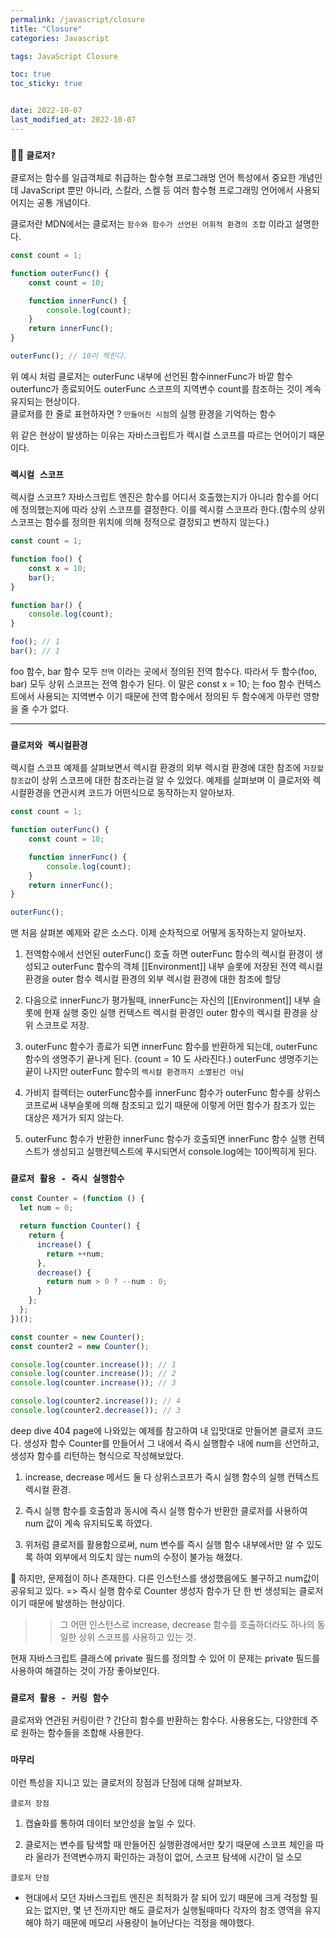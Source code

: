 ```yaml
---
permalink: /javascript/closure
title: "Closure"
categories: Javascript

tags: JavaScript Closure

toc: true
toc_sticky: true


date: 2022-10-07
last_modified_at: 2022-10-07
---
```




### ✍🏻 `클로저?`  

클로저는 함수를 일급객체로 취급하는 함수형 프로그래멍 언어 특성에서 중요한 개념인데 JavaScript 뿐만 아니라, 스칼라, 스켈 등 여러 함수형 프로그래밍 언어에서 사용되어지는 공통 개념이다.

클로저란 MDN에서는 클로저는 `함수와 함수가 선언된 어휘적 환경의 조합` 이라고 설명한다.  

```javascript
const count = 1;

function outerFunc() {
    const count = 10;

    function innerFunc() {
        console.log(count);
    }
    return innerFunc();
}   

outerFunc(); // 10이 찍힌다.
```

위 예시 처럼 클로저는 outerFunc 내부에 선언된 함수innerFunc가 바깥 함수outerfunc가 종료되어도 outerFunc  스코프의 지역변수 count를 참조하는 것이 계속 유지되는 현상이다.  
클로저를 한 줄로 표현하자면 ? `만들어진 시점`의 실행 환경을 기억하는 함수  

위 같은 현상이 발생하는 이유는 자바스크립트가 렉시컬 스코프를 따르는 언어이기 때문이다.

### `렉시컬 스코프`  

렉시컬 스코프? 자바스크립트 엔진은 함수를 어디서 호출했는지가 아니라 함수를 어디에 정의했는지에 따라 상위 스코프를 결정한다. 이를 렉시컬 스코프라 한다.(함수의 상위 스코프는 함수를 정의한 위치에 의해 정적으로 결정되고 변하지 않는다.)  

```javascript
const count = 1;

function foo() {
    const x = 10;
    bar();
}

function bar() {
    console.log(count);
}

foo(); // 1
bar(); // 1
```

foo 함수, bar 함수 모두 `전역` 이라는 곳에서 정의된 전역 함수다. 따라서 두 함수(foo, bar) 모두 상위 스코프는 전역 함수가 된다. 이 말은 const x = 10; 는 foo 함수 컨텍스트에서 사용되는 지역변수 이기 때문에 전역 함수에서 정의된 두 함수에게 아무런 영향을 줄 수가 없다.  

---

### `클로저와 렉시컬환경`

렉시컬 스코프 예제를 살펴보면서 렉시컬 환경의 외부 렉시컬 환경에 대한 참조에 `저장할 참조값`이 상위 스코프에 대한 참조라는걸 알 수 있었다. 예제를 살펴보며 이 클로저와 렉시컬환경을 연관시켜 코드가 어떤식으로 동작하는지 알아보자.  

```javascript
const count = 1;

function outerFunc() {
    const count = 10;

    function innerFunc() {
        console.log(count);
    }
    return innerFunc();
}   

outerFunc();
```

맨 처음 살펴본 예제와 같은 소스다. 이제 순차적으로 어떻게 동작하는지 알아보자.  

1. 전역함수에서 선언된 outerFunc() 호출 하면 outerFunc 함수의 렉시컬 환경이 생성되고 outerFunc 함수의 객체 [[Environment]] 내부 슬롯에 저장된 전역 렉시컬 환경을 outer 함수 렉시컬 환경의 외부 렉시컬 환경에 대한 참조에 할당

2. 다음으로 innerFunc가 평가될때, innerFunc는 자신의 [[Environment]] 내부 슬롯에 현재 실행 중인 실행 컨텍스트 렉시컬 환경인 outer 함수의 렉시컬 환경을 상위 스코프로 저장.  

3. outerFunc 함수가 종료가 되면 innerFunc 함수를 반환하게 되는데, outerFunc 함수의 생명주기 끝나게 된다. (count = 10 도 사라진다.) outerFunc 생명주기는 끝이 나지만 outerFunc 함수의 `렉시컬 환경까지 소멸된건 아님`  

4. 가비지 컬렉터는 outerFunc함수를 innerFunc 함수가 outerFunc 함수를 상위스코프로써 내부슬롯에 의해 참조되고 있기 때문에 이렇게 어떤 함수가 참조가 있는 대상은 제거가 되지 않는다.  

5. outerFunc 함수가 반환한 innerFunc 함수가 호출되면 innerFunc 함수 실행 컨텍스트가 생성되고 실행컨텍스트에 푸시되면서 console.log에는 10이찍히게 된다.


### `클로저 활용 - 즉시 실행함수`  

```javascript
const Counter = (function () {
  let num = 0;

  return function Counter() {
    return {
      increase() {
        return ++num;
      },
      decrease() {
        return num > 0 ? --num : 0;
      }
    };
  };
})();

const counter = new Counter();
const counter2 = new Counter();

console.log(counter.increase()); // 1
console.log(counter.increase()); // 2
console.log(counter.increase()); // 3

console.log(counter2.increase()); // 4
console.log(counter2.decrease()); // 3
```

deep dive 404 page에 나와있는 예제를 참고하여 내 입맛대로 만들어본 클로저 코드다. 생성자 함수 Counter를 만들어서 그 내에서 즉시 실행함수 내에 num을 선언하고, 생성자 함수를 리턴하는 형식으로 작성해보았다.

1. increase, decrease 메서드 둘 다 상위스코프가 즉시 실행 함수의 실행 컨텍스트 렉시컬 환경.

2. 즉시 실행 함수를 호출함과 동시에 즉시 실행 함수가 반환한 클로저를 사용하여 num 값이 계속 유지되도록 하였다.  

3. 위처럼 클로저를 활용함으로써, num 변수를 즉시 실행 함수 내부에서만 알 수 있도록 하여 외부에서 의도치 않는 num의 수정이 불가능 해졌다.  

🤔 하지만, 문제점이 하나 존재한다. 다른 인스턴스를 생성했음에도 불구하고 num값이 공유되고 있다. => 즉시 실행 함수로 Counter 생성자 함수가 단 한 번 생성되는 클로저 이기 때문에 발생하는 현상이다.  

>> 그 어떤 인스턴스로 increase, decrease 함수를 호출하더라도 하나의 동일한 상위 스코프를 사용하고 있는 것.

현재 자바스크립트 클래스에 private 필드를 정의할 수 있어 이 문제는 private 필드를 사용하여 해결하는 것이 가장 좋아보인다.

### `클로저 활용 - 커링 함수`  

클로저와 연관된 커링이란 ? 간단히 함수를 반환하는 함수다. 사용용도는, 다양한데 주로 원하는 함수들을 조합해 사용한다.

### `마무리`

이런 특성을 지니고 있는 클로저의 장점과 단점에 대해 살펴보자.  

`클로저 장점`

1. 캡슐화를 통하여 데이터 보안성을 높일 수 있다.

2. 클로저는 변수를 탐색할 때 만들어진 실행환경에서만 찾기 때문에 스코프 체인을 따라 올라가 전역변수까지 확인하는 과정이 없어, 스코프 탐색에 시간이 덜 소모

`클로저 단점`

- 현대에서 모던 자바스크립트 엔진은 최적화가 잘 되어 있기 때문에 크게 걱정할 필요는 없지만, 몇 년 전까지만 해도 클로저가 실행될때마다 각자의 참조 영역을 유지해야 하기 때문에 메모리 사용량이 늘어난다는 걱정을 해야했다.